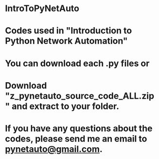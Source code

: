 # IntroToPyNetAuto
# Codes used in "Introduction to Python Network Automation"
# You can download each .py files or
# Download "z_pynetauto_source_code_ALL.zip" and extract to your folder.

# If you have any questions about the codes, please send me an email to pynetauto@gmail.com.

